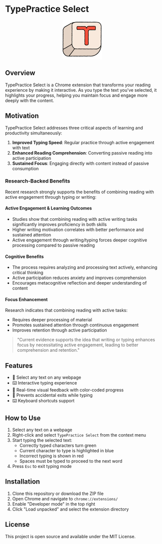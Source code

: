 # TypePractice Select

<div align="center">
  <img src="typeselection.png" alt="TypePractice Select Logo" width="128" height="128">
</div>

## Overview

TypePractice Select is a Chrome extension that transforms your reading experience by making it interactive. As you type the text you've selected, it highlights your progress, helping you maintain focus and engage more deeply with the content.

## Motivation

TypePractice Select addresses three critical aspects of learning and productivity simultaneously:

1. **Improved Typing Speed**: Regular practice through active engagement with text
2. **Enhanced Reading Comprehension**: Converting passive reading into active participation
3. **Sustained Focus**: Engaging directly with content instead of passive consumption

### Research-Backed Benefits

Recent research strongly supports the benefits of combining reading with active engagement through typing or writing:

#### Active Engagement & Learning Outcomes

- Studies show that combining reading with active writing tasks significantly improves proficiency in both skills
- Higher writing motivation correlates with better performance and sustained attention
- Active engagement through writing/typing forces deeper cognitive processing compared to passive reading

#### Cognitive Benefits

- The process requires analyzing and processing text actively, enhancing critical thinking
- Active participation reduces anxiety and improves comprehension
- Encourages metacognitive reflection and deeper understanding of content

#### Focus Enhancement

Research indicates that combining reading with active tasks:

- Requires deeper processing of material
- Promotes sustained attention through continuous engagement
- Improves retention through active participation

> "Current evidence supports the idea that writing or typing enhances focus by necessitating active engagement, leading to better comprehension and retention."

## Features

- 🎯 Select any text on any webpage
- ⌨️ Interactive typing experience
- 🎨 Real-time visual feedback with color-coded progress
- 🚫 Prevents accidental exits while typing
- ⌨️ Keyboard shortcuts support

## How to Use

1. Select any text on a webpage
2. Right-click and select `TypePractice Select` from the context menu
3. Start typing the selected text:
   - Correctly typed characters turn green
   - Current character to type is highlighted in blue
   - Incorrect typing is shown in red
   - Spaces must be typed to proceed to the next word
4. Press `Esc` to exit typing mode

## Installation

1. Clone this repository or download the ZIP file
2. Open Chrome and navigate to `chrome://extensions/`
3. Enable "Developer mode" in the top right
4. Click "Load unpacked" and select the extension directory

## License

This project is open source and available under the MIT License.
